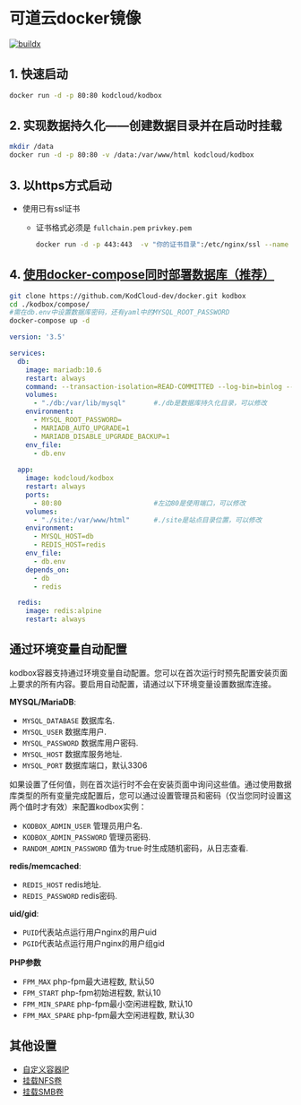 # 可道云docker镜像

[![buildx](https://github.com/KodCloud-dev/docker/actions/workflows/image.yml/badge.svg)](https://github.com/KodCloud-dev/docker/actions/workflows/image.yml)

## 1. 快速启动

```bash
docker run -d -p 80:80 kodcloud/kodbox
```

## 2. 实现数据持久化——创建数据目录并在启动时挂载

```bash
mkdir /data
docker run -d -p 80:80 -v /data:/var/www/html kodcloud/kodbox
```

## 3. 以https方式启动

- 使用已有ssl证书
  - 证书格式必须是 `fullchain.pem`  `privkey.pem`
  
    ```bash
    docker run -d -p 443:443  -v "你的证书目录":/etc/nginx/ssl --name kodbox kodcloud/kodbox
    ```

## 4. [使用docker-compose同时部署数据库（推荐）](https://github.com/KodCloud-dev/docker)

```bash
git clone https://github.com/KodCloud-dev/docker.git kodbox
cd ./kodbox/compose/
#需在db.env中设置数据库密码，还有yaml中的MYSQL_ROOT_PASSWORD
docker-compose up -d
```

```yaml
version: '3.5'

services:
  db:
    image: mariadb:10.6
    restart: always
    command: --transaction-isolation=READ-COMMITTED --log-bin=binlog --binlog-format=ROW
    volumes:
      - "./db:/var/lib/mysql"       #./db是数据库持久化目录，可以修改
    environment:
      - MYSQL_ROOT_PASSWORD=
      - MARIADB_AUTO_UPGRADE=1
      - MARIADB_DISABLE_UPGRADE_BACKUP=1
    env_file:
      - db.env
      
  app:
    image: kodcloud/kodbox
    restart: always
    ports:
      - 80:80                       #左边80是使用端口，可以修改
    volumes:
      - "./site:/var/www/html"      #./site是站点目录位置，可以修改
    environment:
      - MYSQL_HOST=db
      - REDIS_HOST=redis
    env_file:
      - db.env
    depends_on:
      - db
      - redis

  redis:
    image: redis:alpine
    restart: always
```

## 通过环境变量自动配置

kodbox容器支持通过环境变量自动配置。您可以在首次运行时预先配置安装页面上要求的所有内容。要启用自动配置，请通过以下环境变量设置数据库连接。

**MYSQL/MariaDB**:

- `MYSQL_DATABASE` 数据库名.
- `MYSQL_USER` 数据库用户.
- `MYSQL_PASSWORD` 数据库用户密码.
- `MYSQL_HOST` 数据库服务地址.
- `MYSQL_PORT` 数据库端口，默认3306

如果设置了任何值，则在首次运行时不会在安装页面中询问这些值。通过使用数据库类型的所有变量完成配置后，您可以通过设置管理员和密码（仅当您同时设置这两个值时才有效）来配置kodbox实例：

- `KODBOX_ADMIN_USER` 管理员用户名.
- `KODBOX_ADMIN_PASSWORD` 管理员密码.
- `RANDOM_ADMIN_PASSWORD` 值为·true·时生成随机密码，从日志查看.

**redis/memcached**:

- `REDIS_HOST` redis地址.
- `REDIS_PASSWORD` redis密码.

**uid/gid**:

- `PUID`代表站点运行用户nginx的用户uid
- `PGID`代表站点运行用户nginx的用户组gid

**PHP参数**

- `FPM_MAX` php-fpm最大进程数, 默认50
- `FPM_START` php-fpm初始进程数, 默认10
- `FPM_MIN_SPARE` php-fpm最小空闲进程数, 默认10
- `FPM_MAX_SPARE` php-fpm最大空闲进程数, 默认30

## 其他设置

- [自定义容器IP](https://docs.kodcloud.com/setup/docker/#ip)
- [挂载NFS卷](https://docs.kodcloud.com/setup/docker/#nfs)
- [挂载SMB卷](https://docs.kodcloud.com/setup/docker/#cifssmb)
